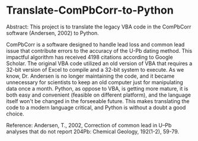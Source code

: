 # Translate-ComPbCorr-to-Python

Abstract:
This project is to translate the legacy VBA code in the ComPbCorr software (Andersen, 2002) to Python. 

ComPbCorr is a software designed to handle lead loss and common lead issue that contribute errors to the accuracy of the U-Pb dating method. This impactful algorithm has received 4198 citations according to Google Scholar. The original VBA code utilized an old version of VBA that requires a 32-bit version of Excel to compile and a 32-bit system to execute. As we know, Dr. Andersen is no longer maintaining the code, and it became unnecessary for scientists to keep an old computer just for manipulating data once a month. Python, as oppose to VBA, is getting more mature, it is both easy and convenient (feasible on different platform), and the language itself won't be changed in the forseeable future. This makes translating the code to a modern language critical, and Python is without a doubt a good choice.


Reference:
  Andersen, T., 2002, Correction of common lead in U–Pb analyses that do not report 204Pb: Chemical Geology, 192(1-2), 59-79.
